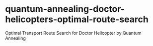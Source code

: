 # quantum-annealing-doctor-helicopters-optimal-route-search
Optimal Transport Route Search for Doctor Helicopter by Quantum Annealing
